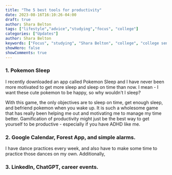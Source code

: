 ```yaml
---
title: "The 5 best tools for productivity"
date: 2023-08-16T16:10:26-04:00
draft: true
author: Shara Belton
tags: ["lifestyle","advice","studying","focus", "college"]
categories: ["Updates"]
author: Shara Belton
keywords: ["Focus", "studying", "Shara Belton", "college", "college senior"]
showHero: false
showComments: true
---
```

### 1. Pokemon Sleep

I recently downloaded an app called Pokemon Sleep and I have never been more motivated to get more sleep and sleep on time than now. I mean - I want these cute pokemon to be happy, so why wouldn't I sleep?

With this game, the only objectives are to sleep on time, get enough sleep, and befriend pokemon when you wake up. It is such a wholesome game that has really been helping me out and motivating me to manage my time better. Gamification of productivity might just be the best way to get yourself to be productive - especially if you have ADHD like me.

### 2. Google Calendar, Forest App, and simple alarms.

I have dance practices every week, and also have to make some time to practice those dances on my own. Additionally, 
### 3. LinkedIn, ChatGPT, career events.